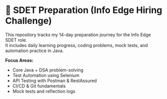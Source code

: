# 🚀 SDET Preparation (Info Edge Hiring Challenge)

This repository tracks my 14-day preparation journey for the Info Edge SDET role.  
It includes daily learning progress, coding problems, mock tests, and automation practice in Java.

**Focus Areas:**
- Core Java + DSA problem-solving
- Test Automation using Selenium
- API Testing with Postman & RestAssured
- CI/CD & Git fundamentals
- Mock tests and reflection logs
